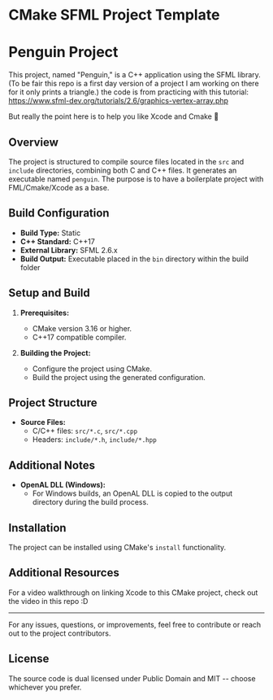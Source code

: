 # CMake SFML Project Template

# Penguin Project

This project, named "Penguin," is a C++ application using the SFML library. (To be fair this repo is a first day version of a project I am working on there for it only prints a triangle.)
the code is from practicing with this tutorial: https://www.sfml-dev.org/tutorials/2.6/graphics-vertex-array.php

But really the point here is to help you like Xcode and Cmake 🥳


## Overview

The project is structured to compile source files located in the `src` and `include` directories, combining both C and C++ files. It generates an executable named `penguin`.
The purpose is to have a boilerplate project with FML/Cmake/Xcode as a base.

## Build Configuration

- **Build Type:** Static
- **C++ Standard:** C++17
- **External Library:** SFML 2.6.x
- **Build Output:** Executable placed in the `bin` directory within the build folder

## Setup and Build

1. **Prerequisites:**
    - CMake version 3.16 or higher.
    - C++17 compatible compiler.

2. **Building the Project:**
    - Configure the project using CMake.
    - Build the project using the generated configuration.

## Project Structure

- **Source Files:**
    - C/C++ files: `src/*.c`, `src/*.cpp`
    - Headers: `include/*.h`, `include/*.hpp`

## Additional Notes

- **OpenAL DLL (Windows):**
    - For Windows builds, an OpenAL DLL is copied to the output directory during the build process.

## Installation

The project can be installed using CMake's `install` functionality.

## Additional Resources

For a video walkthrough on linking Xcode to this CMake project, check out the video in this repo :D

---

For any issues, questions, or improvements, feel free to contribute or reach out to the project contributors.

## License

The source code is dual licensed under Public Domain and MIT -- choose whichever you prefer.
